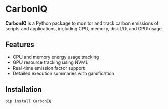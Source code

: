 # CarbonIQ

**CarbonIQ** is a Python package to monitor and track carbon emissions of scripts and applications, including CPU, memory, disk I/O, and GPU usage.

## Features

- CPU and memory energy usage tracking
- GPU resource tracking using NVML
- Real-time emission factor support
- Detailed execution summaries with gamification

## Installation

```bash
pip install CarbonIQ
